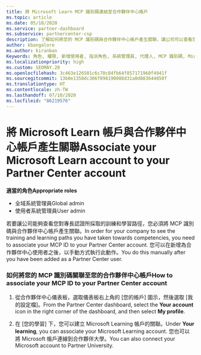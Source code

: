 ```yaml
---
title: 將 Microsoft Learn MCP 識別碼連結至合作夥伴中心帳戶
ms.topic: article
ms.date: 05/18/2020
ms.service: partner-dashboard
ms.subservice: partnercenter-csp
description: 了解如何將您的 MCP 識別碼與合作夥伴中心帳戶產生關聯，讓公司可以查看您對專長認證所採取的訓練和學習路徑。
author: kbangalore
ms.author: kiranban
Keywords: 角色, 權限, 新增使用者, 指派角色, 系統管理員, 代理人, MCP 識別碼, Microsoft Learn
ms.localizationpriority: high
ms.custom: SEOMAY.20
ms.openlocfilehash: 3c463e126501c6c70c84fb64f857171960f4941f
ms.sourcegitcommit: 13b0e1358dc306f896190088d31a0d883644850f
ms.translationtype: HT
ms.contentlocale: zh-TW
ms.lasthandoff: 07/10/2020
ms.locfileid: "86219576"
---
```

# <a name="associate-your-microsoft-learn-account-to-your-partner-center-account"></a><span data-ttu-id="ecee2-104">將 Microsoft Learn 帳戶與合作夥伴中心帳戶產生關聯</span><span class="sxs-lookup"><span data-stu-id="ecee2-104">Associate your Microsoft Learn account to your Partner Center account</span></span>

<span data-ttu-id="ecee2-105">**適當的角色**</span><span class="sxs-lookup"><span data-stu-id="ecee2-105">**Appropriate roles**</span></span>

- <span data-ttu-id="ecee2-106">全域系統管理員</span><span class="sxs-lookup"><span data-stu-id="ecee2-106">Global admin</span></span>
- <span data-ttu-id="ecee2-107">使用者系統管理員</span><span class="sxs-lookup"><span data-stu-id="ecee2-107">User admin</span></span>

<span data-ttu-id="ecee2-108">若要讓公司能夠查看您對專長認證所採取的訓練和學習路徑，您必須將 MCP 識別碼與合作夥伴中心帳戶產生關聯。</span><span class="sxs-lookup"><span data-stu-id="ecee2-108">In order for your company to see the training and learning paths you have taken towards competencies, you need to associate your MCP ID to your Partner Center account.</span></span> <span data-ttu-id="ecee2-109">您可以在新增為合作夥伴中心使用者之後，以手動方式執行此動作。</span><span class="sxs-lookup"><span data-stu-id="ecee2-109">You do this manually after you have been added as a Partner Center user.</span></span>

### <a name="how-to-associate-your-mcp-id-to-your-partner-center-account"></a><span data-ttu-id="ecee2-110">如何將您的 MCP 識別碼關聯至您的合作夥伴中心帳戶</span><span class="sxs-lookup"><span data-stu-id="ecee2-110">How to associate your MCP ID to your Partner Center account</span></span>

1. <span data-ttu-id="ecee2-111">從合作夥伴中心儀表板，選取儀表板右上角的 [您的帳戶] 圖示，然後選取 [我的設定檔]。</span><span class="sxs-lookup"><span data-stu-id="ecee2-111">From the Partner Center dashboard, select the **Your account** icon in the right corner of the dashboard, and then select **My profile**.</span></span>

2. <span data-ttu-id="ecee2-112">在 [您的學習] 下，您可以建立 Microsoft Learning 帳戶的關聯。</span><span class="sxs-lookup"><span data-stu-id="ecee2-112">Under **Your learning**, you can associate your Microsoft Learning account.</span></span> <span data-ttu-id="ecee2-113">您也可以將 Microsoft 帳戶連線到合作夥伴大學。</span><span class="sxs-lookup"><span data-stu-id="ecee2-113">You can also connect your Microsoft account to Partner University.</span></span>
